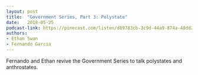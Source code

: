 ```yaml
---
layout: post
title:  "Government Series, Part 3: Polystate"
date:   2018-05-25
podcast-link: https://pinecast.com/listen/d89783cb-3c9d-44a9-874a-48dd2214c7da.mp3
authors:
- Ethan Swan
- Fernando Garcia
---
```


Fernando and Ethan revive the Government Series to talk polystates and anthrostates.
